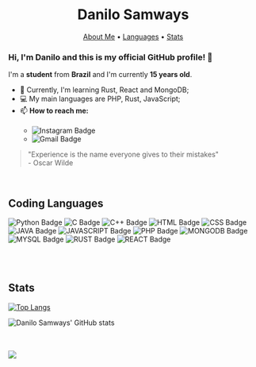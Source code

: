 # <h1 align="center">Danilo Samways</h1>

<!-- Header -->
<p align="center">
    <a href="#about_me">About Me</a> •
    <a href="#langs">Languages</a> •
    <a href="#stats">Stats</a>
</p>


<!-- About Me -->
<div id="about_me"></div>

### Hi, I'm **Danilo** and this is my **official GitHub** profile! 👋

I'm a **student** from **Brazil** and I'm currently **15 years old**.

- 🌱 Currently, I'm learning Rust, React and MongoDB; 
- 💻 My main languages are PHP, Rust, JavaScript;
- 📫 **How to reach me:**<br><br>
    - ![Instagram Badge](https://img.shields.io/badge/-@danilo.samw-8A2BE2?style=flat-square&labelColor=E1306C&logo=instagram&logoColor=white&link=https://www.instagram.com/danilo.samw/)<br>
    - ![Gmail Badge](https://img.shields.io/badge/-hadeflowing@gmail.com-8A2BE2?style=flat-square&labelColor=E1306C&logo=gmail&logoColor=white&link=mailto:hadeflowing@gmail.com)

> "Experience is the name everyone gives to their mistakes" <br> - Oscar Wilde

<!-- Coding Languages -->
<br>
<div id="langs"></div>

## Coding Languages

![Python Badge](https://img.shields.io/badge/%E2%80%8B-PYTHON-blueviolet?style=for-the-badge&logo=PYTHON)
![C Badge](https://img.shields.io/badge/%E2%80%8B-C-blueviolet?style=for-the-badge&logo=C)
![C++ Badge](https://img.shields.io/badge/%E2%80%8B-C++-blueviolet?style=for-the-badge&logo=c%2B%2B)
![HTML Badge](https://img.shields.io/badge/%E2%80%8B-HTMl-blueviolet?style=for-the-badge&logo=html5)
![CSS Badge](https://img.shields.io/badge/%E2%80%8B-CSS-blueviolet?style=for-the-badge&logo=css3)
![JAVA Badge](https://img.shields.io/badge/%E2%80%8B-JAVA-blueviolet?style=for-the-badge&logo=JAVA)
![JAVASCRIPT Badge](https://img.shields.io/badge/%E2%80%8B-JAVASCRIPT-blueviolet?style=for-the-badge&logo=JAVASCRIPT)
![PHP Badge](https://img.shields.io/badge/%E2%80%8B-PHP-blueviolet?style=for-the-badge&logo=PHP)
![MONGODB Badge](https://img.shields.io/badge/%E2%80%8B-MONGODB-blueviolet?style=for-the-badge&logo=MONGODB)
![MYSQL Badge](https://img.shields.io/badge/%E2%80%8B-MYSQL-blueviolet?style=for-the-badge&logo=MYSQL)
![RUST Badge](https://img.shields.io/badge/%E2%80%8B-RUST-blueviolet?style=for-the-badge&logo=rust)
![REACT Badge](https://img.shields.io/badge/%E2%80%8B-REACT-blueviolet?style=for-the-badge&logo=react)

<!-- Stats -->
<br>
<br>
<div id="stats"></div>

## Stats

[![Top Langs](https://github-readme-stats.vercel.app/api/top-langs/?username=danilosamways&layout=compact&bg_color=151515&text_color=9E9E9E&border-color=8A2BE2&title_color=8A2BE2)](https://github.com/danilosamways/github-readme-stats)

![Danilo Samways' GitHub stats](https://github-readme-stats.vercel.app/api?username=danilosamways&show_icons=true&layout=compact&bg_color=151515&text_color=9E9E9E&border-color=8A2BE2&title_color=9E9E9E&icon_color=8A2BE2)

<br>
<br>
<img src="https://portalrondon.com.br/wp-content/uploads/2021/07/giphy.gif">

